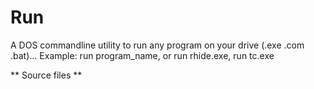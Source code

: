 # Run

A DOS commandline utility to run any program on your drive (.exe .com .bat)...
Example: run program_name, or run rhide.exe, run tc.exe

** Source files **

